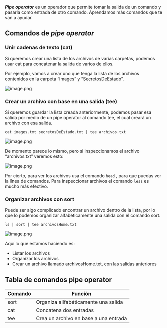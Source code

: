 
**_Pipe operator_** es un operador que permite tomar la salida de un comando y pasarla como entrada de otro comando. Aprendamos más comandos que te van a ayudar.

## Comandos de _pipe operator_

### Unir cadenas de texto (cat)

Si queremos crear una lista de los archivos de varias carpetas, podemos usar cat para concatenar la salida de varios de ellos.

Por ejemplo, vamos a crear uno que tenga la lista de los archivos contenidos en la carpeta “Images” y “SecretosDeEstado”.

![image.png](https://cdn.document360.io/da52b302-22aa-4a71-9908-ba18e68ffee7/Images/Documentation/image%28110%29.png)

### Crear un archivo con base en una salida (tee)

Si queremos guardar la lista creada anteriormente, podemos pasar esa salida por medio de un pipe operator al comando tee, el cual creará un archivo con esa salida.

``` shell
cat images.txt secretosDeEstado.txt | tee archivos.txt
```

![image.png](https://cdn.document360.io/da52b302-22aa-4a71-9908-ba18e68ffee7/Images/Documentation/image%28111%29.png)

De momento parece lo mismo, pero si inspeccionamos el archivo “archivos.txt” veremos esto:

![image.png](https://cdn.document360.io/da52b302-22aa-4a71-9908-ba18e68ffee7/Images/Documentation/image%28112%29.png)

Por cierto, para ver los archivos usa el comando `head` , para que puedas ver la línea de comandos. Para inspeccionar archivos el comando `less` es mucho más efectivo.

### Organizar archivos con sort

Puede ser algo complicado encontrar un archivo dentro de la lista, por lo que lo podemos organizar alfabéticamente una salida con el comando sort.

``` shell
ls | sort | tee archivosHome.txt
```

![image.png](https://cdn.document360.io/da52b302-22aa-4a71-9908-ba18e68ffee7/Images/Documentation/image%28113%29.png)

Aquí lo que estamos haciendo es:

-   Listar los archivos
-   Organizar los archivos
-   Crear un archivo llamado archivosHome.txt, con las salidas anteriores

## Tabla de comandos pipe operator

|Comando|Función|
|----------|---------|
|sort|Organiza allfabéticamente una salida|
|cat|Concatena dos entradas|
|tee|Crea un archivo en base a una entrada|
